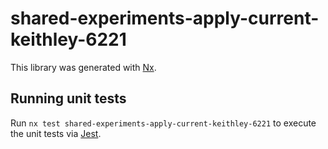 # shared-experiments-apply-current-keithley-6221

This library was generated with [Nx](https://nx.dev).

## Running unit tests

Run `nx test shared-experiments-apply-current-keithley-6221` to execute the unit tests via [Jest](https://jestjs.io).

